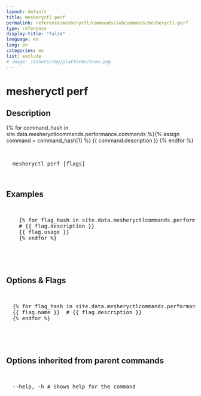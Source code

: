 ```yaml
---
layout: default
title: mesheryctl perf
permalink: reference/mesheryctl/commands/subcommands/mesheryctl-perf
type: reference
display-title: "false"
language: en
lang: en
categories: en
list: exclude
# image: /assets/img/platforms/brew.png
---
```


<!-- Copy this template to create individual doc pages for each mesheryctl commands -->

<!-- Name of the command -->
# mesheryctl perf

## Description

<!-- Description of the command. Preferably a paragraph -->
{% for command_hash in site.data.mesheryctlcommands.performance.commands %}{% assign command = command_hash[1] %}
    {{ command.description }}
{% endfor %}

<!-- Basic usage of the command -->
<pre class="codeblock-pre">
  <div class="codeblock">
  mesheryctl perf [flags] 
  </div>
</pre>

## Examples

<pre class="codeblock-pre">
  <div class="codeblock">
    {% for flag_hash in site.data.mesheryctlcommands.performance.flags %}{% assign flag = flag_hash[1] %}
    # {{ flag.description }}
    {{ flag.usage }}
    {% endfor %}
  </div>
</pre>
<br/>

## Options & Flags

<pre class="codeblock-pre">
  <div class="codeblock">
  {% for flag_hash in site.data.mesheryctlcommands.performance.flags %}{% assign flag = flag_hash[1] %}
  {{ flag.name }}  # {{ flag.description }}
  {% endfor %}
  </div>
</pre>
<br/>

## Options inherited from parent commands
<pre class="codeblock-pre">
  <div class="codeblock">
  --help, -h # Shows help for the command
  </div>
</pre>